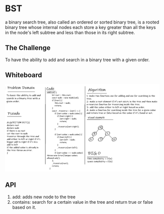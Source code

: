 # BST

 a binary search tree, also called an ordered or sorted binary tree, is a rooted binary tree whose internal nodes each store a key greater than all the keys in the node's left subtree and less than those in its right subtree.

## The Challenge

To have the ability to add and search in a binary tree with a given order.

## Whiteboard

  ![whiteboard](bst.PNG)

## API

1. add: adds new node to the tree
1. contains: search for a certain value in the tree and return true or false based on it.
